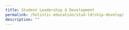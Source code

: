```yaml
---
title: Student Leadership & Development
permalink: /holistic-education/stud-ldrship-develop/
description: ""
---
```

